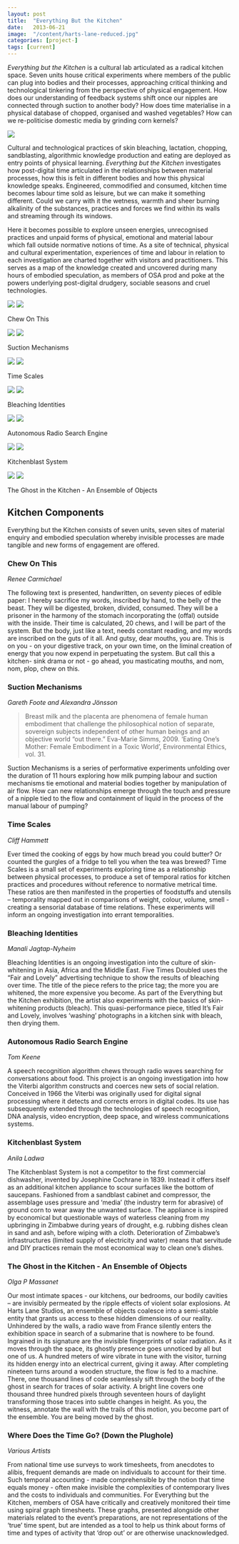```yaml
---
layout: post
title:  "Everything But the Kitchen"
date:   2013-06-21 
image:  "/content/harts-lane-reduced.jpg"
categories: [project-]
tags: [current]
---
```


*Everything but the Kitchen* is a cultural lab articulated as a radical kitchen space. Seven units house critical experiments where members of the public can plug into bodies and their processes, approaching critical thinking and technological tinkering from the perspective of physical engagement. How does our understanding of feedback systems shift once our nipples are connected through suction to another body? How does time materialise in a physical database of chopped,
organised and washed vegetables? How can we re-politicise domestic media by grinding corn kernels?

<img src="/content/harts-lane-reduced.jpg" />

Cultural and technological practices of skin bleaching, lactation, chopping, sandblasting, algorithmic knowledge production and eating are deployed as entry points of physical learning. *Everything but the Kitchen* investigates how post-digital time articulated in the relationships between material processes, how this is felt in different bodies and how this physical knowledge speaks. Engineered, commodified and consumed, kitchen time becomes labour time sold as leisure,
but we can make it something different. Could we carry with it the wetness, warmth and sheer burning alkalinity of the substances, practices and forces we find within its walls and streaming through its windows.

Here it becomes possible to explore unseen energies, unrecognised practices and unpaid forms of physical, emotional and material labour which fall outside normative notions of time. As a site of technical, physical and cultural experimentation, experiences of time and labour in relation to each investigation are charted together with visitors and practitioners. This serves as a map of the knowledge created and uncovered during many hours of embodied speculation, as
members of OSA prod and poke at the powers underlying post-digital drudgery, sociable seasons and cruel technologies.


<div class="gallery">
    <div class="gallery__item">
        <img src="/content/projects/ebtk/400xn/renee01.jpg" />
        <img src="/content/projects/ebtk/400xn/renee02.jpg" />
        <p>Chew On This</p>
    </div>
    <div class="gallery__item">
        <img src="/content/projects/ebtk/400xn/alexgareth01.jpg" />
        <img src="/content/projects/ebtk/400xn/alexgareth02.jpg" />
        <p>Suction Mechanisms</p>
    </div>
    <div class="gallery__item">
        <img src="/content/projects/ebtk/400xn/cliff01.jpg" />
        <img src="/content/projects/ebtk/400xn/cliff02.jpg" />
        <p>Time Scales</p>
    </div>
    <div class="gallery__item">
        <img src="/content/projects/ebtk/400xn/manali01.jpg" />
        <img src="/content/projects/ebtk/400xn/manali02.jpg" />
        <p>Bleaching Identities</p>
    </div>
    <div class="gallery__item">
        <img src="/content/projects/ebtk/400xn/tom01.jpg" />
        <img src="/content/projects/ebtk/400xn/tom02.jpg" />
        <p>Autonomous Radio Search Engine</p>
    </div>
    <div class="gallery__item">
        <img src="/content/projects/ebtk/400xn/anila01.jpg" />
        <img src="/content/projects/ebtk/400xn/anila02.jpg" />
        <p>Kitchenblast System</p>
    </div>
    <div class="gallery__item">
        <img src="/content/projects/ebtk/400xn/olga01.jpg" />
        <img src="/content/projects/ebtk/400xn/olga02.jpg" />
        <p>The Ghost in the Kitchen - An Ensemble of Objects</p>
    </div>
</div>

Kitchen Components
------------------
Everything but the Kitchen consists of seven units, seven sites of material enquiry and embodied speculation whereby invisible processes are made tangible and new forms of engagement are offered.


### Chew On This
*Renee Carmichael*

The following text is presented, handwritten, on seventy pieces of edible paper:
I hereby sacrifice my words, inscribed by hand, to the belly of the beast. They will be digested, broken, divided, consumed. They will be a prisoner in the harmony of the stomach incorporating the (offal) outside with the inside. Their time is calculated, 20 chews, and I will be part of the system. But the body, just like a text, needs constant reading, and my words are inscribed on the guts of it all. And gutsy, dear mouths, you are. This is on you - on your digestive track, on your
own time, on the liminal creation of energy that you now expend in perpetuating the system. But call this a kitchen- sink drama or not - go ahead, you masticating mouths, and nom, nom, plop, chew on this.


### Suction Mechanisms
*Gareth Foote and Alexandra Jönsson*

> Breast milk and the placenta are phenomena of female human embodiment that challenge the philosophical notion of separate, sovereign subjects independent of other human beings and an objective world “out there.”
Eva-Marie Simms, 2009. ‘Eating One’s Mother: Female Embodiment in a Toxic World’, Environmental Ethics, vol. 31.

Suction Mechanisms is a series of performative experiments unfolding over the duration of 11 hours exploring how milk pumping labour and suction mechanisms tie emotional and material bodies together by manipulation of air flow. How can new relationships emerge through the touch and pressure of a nipple tied to the flow and containment of liquid in the process of the manual labour of pumping?


### Time Scales
*Cliff Hammett*

Ever timed the cooking of eggs by how much bread you could butter? Or counted the gurgles of a fridge to tell you when the tea was brewed? Time Scales is a small set of experiments exploring time as a relationship between physical processes, to produce a set of temporal ratios for kitchen practices and procedures without reference to normative metrical time. These ratios are then manifested in the properties of foodstuffs and utensils – temporality mapped out in comparisons of weight,
colour, volume, smell - creating a sensorial database of time relations. These experiments will inform an ongoing investigation into errant temporalities.


### Bleaching Identities
*Manali Jagtap-Nyheim*

Bleaching Identities is an ongoing investigation into the culture of skin-whitening in Asia, Africa and the Middle East. Five Times Doubled uses the “Fair and Lovely” advertising technique to show the results of bleaching over time. The title of the piece refers to the price tag; the more you are whitened, the more expensive you become. As part of the Everything but the Kitchen exhibition, the artist also experiments with the basics of skin- whitening products (bleach). This
quasi-performance piece, titled It’s Fair and Lovely, involves ‘washing’ photographs in a kitchen sink with bleach, then drying them.


### Autonomous Radio Search Engine
*Tom Keene*

A speech recognition algorithm chews through radio waves searching for conversations about food. This project is an ongoing investigation into how the Viterbi algorithm constructs and coerces new sets of social relation. Conceived in 1966 the Viterbi was originally used for digital signal processing where it detects and corrects errors in digital codes. Its use has subsequently extended through the technologies of speech recognition, DNA analysis, video encryption, deep space, and
wireless communications systems.


### Kitchenblast System
*Anila Ladwa*

The Kitchenblast System is not a competitor to the first commercial dishwasher, invented by Josephine Cochrane in 1839. Instead it offers itself as an additional kitchen appliance to scour surfaces like the bottom of saucepans. Fashioned from a sandblast cabinet and compressor, the assemblage uses pressure and ‘media’ (the industry term for abrasive) of ground corn to wear away the unwanted surface.
The appliance is inspired by economical but questionable ways of waterless cleaning from my upbringing in Zimbabwe during years of drought, e.g. rubbing dishes clean in sand and ash, before wiping with a cloth. Deterioration of Zimbabwe’s infrastructures (limited supply of electricity and water) means that servitude and DIY practices remain the most economical way to clean one’s dishes.


### The Ghost in the Kitchen - An Ensemble of Objects
*Olga P Massanet*

Our most intimate spaces - our kitchens, our bedrooms, our bodily cavities – are invisibly permeated by the ripple effects of violent solar explosions. At Harts Lane Studios, an ensemble of objects coalesce into a semi-stable entity that grants us access to these hidden dimensions of our reality.
Unhindered by the walls, a radio wave from France silently enters the exhibition space in search of a submarine that is nowhere to be found. Ingrained in its signature are the invisible fingerprints of solar radiation. As it moves through the space, its ghostly presence goes unnoticed by all but one of us. A hundred meters of wire vibrate in tune with the visitor, turning its hidden energy into an electrical current, giving it away. After completing nineteen turns around a wooden
structure, the flow is fed to a machine. There, one thousand lines of code seamlessly sift through the body of the ghost in search for traces of solar activity. A bright line covers one thousand three hundred pixels through seventeen hours of daylight transforming those traces into subtle changes in height. As you, the witness, annotate the wall with the trails of this motion, you become part of the ensemble. You are being moved by the ghost.


### Where Does the Time Go? (Down the Plughole)
*Various Artists*

From national time use surveys to work timesheets, from anecdotes to alibis, frequent demands are made on individuals to account for their time. Such temporal accounting - made comprehensible by the notion that time equals money - often make invisible the complexities of contemporary lives and the costs to individuals and communities. For Everything but the Kitchen, members of OSA have critically and creatively monitored their time using spiral graph timesheets. These graphs, presented
alongside other materials related to the event’s preparations, are not representations of the ‘true’ time spent, but are intended as a tool to help us think about forms of time and types of activity that ‘drop out’ or are otherwise unacknowledged.
